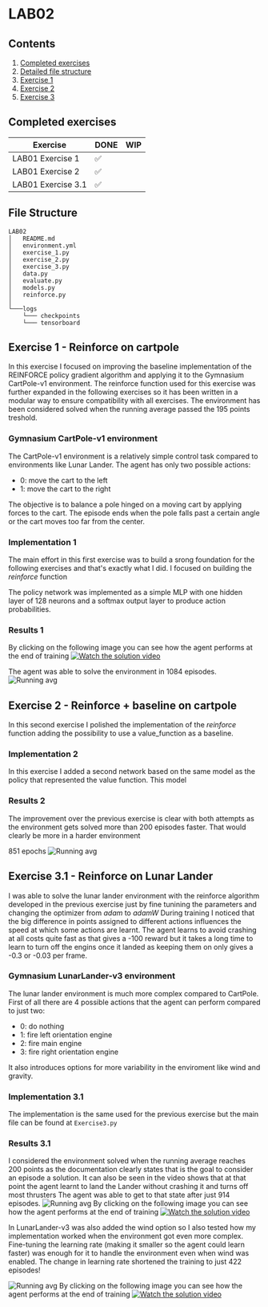 # LAB02

## Contents

1. [Completed exercises](#completed-exercises)
2. [Detailed file structure](#file-structure)
3. [Exercise 1](#exercise-1---reinforce-on-cartpole)
4. [Exercise 2](#exercise-2---reinforce--baseline-on-cartpole)
5. [Exercise 3](#exercise-31---reinforce-on-lunar-lander)

## Completed exercises

|  Exercise   | DONE  | WIP |
|-----|---|---|
| LAB01 Exercise 1 | ✅ |  |
| LAB01 Exercise 2 | ✅ |  |
| LAB01 Exercise 3.1 | ✅ |  |

## File Structure

```linux
LAB02
│   README.md
│   environment.yml
│   exercise_1.py
│   exercise_2.py
│   exercise_3.py
│   data.py
│   evaluate.py
│   models.py
│   reinforce.py
│   
└───logs
    └─── checkpoints
    └─── tensorboard
 ```

## Exercise 1 - Reinforce on cartpole

In this exercise I focused on improving the baseline implementation of the REINFORCE policy gradient algorithm and applying it to the Gymnasium CartPole-v1 environment.
The reinforce function used for this exercise was further expanded in the following exercises so it has been written in a modular way to ensure compatibility with all exercises. The environment has been considered solved when the running average passed the 195 points treshold.

### Gymnasium CartPole-v1 environment

The CartPole-v1 environment is a relatively simple control task compared to environments like Lunar Lander. The agent has only two possible actions:

- 0: move the cart to the left
- 1: move the cart to the right

The objective is to balance a pole hinged on a moving cart by applying forces to the cart. The episode ends when the pole falls past a certain angle or the cart moves too far from the center.

### Implementation 1

The main effort in this first exercise was to build a srong foundation for the following exercises and that's exactly what I did.
I focused on building the *reinforce* function

The policy network was implemented as a simple MLP with one hidden layer of 128 neurons and a softmax output layer to produce action probabilities.

### Results 1

By clicking on the following image you can see how the agent performs at the end of training
[![Watch the solution video](assets/cartpole.png)](https://youtu.be/sLSyoD4sFgE)

The agent was able to solve the environment in 1084 episodes.
![Running avg](assets/run_avg_ex1.png)

## Exercise 2 - Reinforce + baseline on cartpole

In this second exercise I polished the implementation of the *reinforce* function adding the possibility to use a value_function as a baseline.

### Implementation 2

In this exercise I added a second network based on the same model as the policy that represented the value function. This model

### Results 2

The improvement over the previous exercise is clear with both attempts as the environment gets solved more than 200 episodes faster. That would clearly be more in a harder environment

851 epochs
![Running avg](assets/run_avg_ex2.png)

## Exercise 3.1 - Reinforce on Lunar Lander

I was able to solve the lunar lander environment with the reinforce algorithm developed in the previous exercise just by fine tunining the parameters and changing the optimizer from *adam* to *adamW*
During training I noticed that the big difference in points assigned to different actions influences the speed at which some actions are learnt. The agent learns to avoid crashing at all costs quite fast as that gives a -100 reward but it takes a long time to learn to turn off the engins once it landed as keeping them on only gives a -0.3 or -0.03 per frame.

### Gymnasium LunarLander-v3 environment

The lunar lander environment is much more complex compared to CartPole. First of all there are 4 possible actions that the agent can perform compared to just two:

- 0: do nothing
- 1: fire left orientation engine
- 2: fire main engine
- 3: fire right orientation engine

It also introduces options for more variability in the enviroment like wind and gravity.

### Implementation 3.1

The implementation is the same used for the previous exercise but the main file can be found at `Exercise3.py`

### Results 3.1

I considered the environment solved when the running average reaches 200 points as the documentation clearly states that is the goal to consider an episode a solution. It can also be seen in the video shows that at that point the agent learnt to land the Lander without crashing it and turns off most thrusters
The agent was able to get to that state after just 914 episodes.
![Running avg](assets/run_avg_ex3.png)
By clicking on the following image you can see how the agent performs at the end of training
[![Watch the solution video](assets/lunarlander.png)](https://youtu.be/5qeNzieyuRM)

In LunarLander-v3 was also added the wind option so I also tested how my implementation worked when the environment got even more complex. Fine-tuning the learning rate (making it smaller so the agent could learn faster) was enough for it to handle the environment even when wind was enabled. The change in learning rate shortened the training to just 422 episodes!

![Running avg](assets/run_avg_ex3_wind.png)
By clicking on the following image you can see how the agent performs at the end of training
[![Watch the solution video](assets/lunarlander_wind.png)](https://youtu.be/61jpp1mGXF4)
